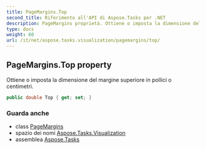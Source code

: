 ```yaml
---
title: PageMargins.Top
second_title: Riferimento all'API di Aspose.Tasks per .NET
description: PageMargins proprietà. Ottiene o imposta la dimensione del margine superiore in pollici o centimetri.
type: docs
weight: 60
url: /it/net/aspose.tasks.visualization/pagemargins/top/
---
```

## PageMargins.Top property

Ottiene o imposta la dimensione del margine superiore in pollici o centimetri.

```csharp
public double Top { get; set; }
```

### Guarda anche

* class [PageMargins](../)
* spazio dei nomi [Aspose.Tasks.Visualization](../../pagemargins/)
* assemblea [Aspose.Tasks](../../../)


